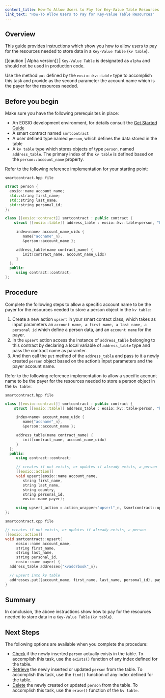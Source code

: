 ```yaml
---
content_title: How-To Allow Users to Pay for Key-Value Table Resources
link_text: "How-To Allow Users to Pay for Key-Value Table Resources"
---
```


## Overview

This guide provides instructions which show you how to allow users to pay for the resources needed to store data in a `Key-Value Table` (`kv table`).

[[caution | Alpha version]]
| `Key-Value Table` is designated as `alpha` and should not be used in production code.

Use the method `put` defined by the `eosio::kv::table` type to accomplish this task and provide as the second parameter the account name which is the payer for the resources needed.

## Before you begin

Make sure you have the following prerequisites in place:

* An EOSIO development environment, for details consult the [Get Started Guide](https://developers.eos.io/welcome/latest/getting-started-guide/index)
* A smart contract named `smrtcontract`
* A user defined type named `person`, which defines the data stored in the table
* A `kv table` type which stores objects of type `person`, named `address_table`. The primary index of the `kv table` is defined based on the `person::account_name` property.

Refer to the following reference implementation for your starting point:

`smartcontract.hpp file`

```cpp
struct person {
  eosio::name account_name;
  std::string first_name;
  std::string last_name;
  std::string personal_id;
};

class [[eosio::contract]] smrtcontract : public contract {
    struct [[eosio::table]] address_table : eosio::kv::table<person, "kvaddrbook"_n> {

     index<name> account_name_uidx {
        name{"accname"_n},
        &person::account_name };

     address_table(name contract_name) {
        init(contract_name, account_name_uidx)
     }
  };
  public:
     using contract::contract;
};
```

## Procedure

Complete the following steps to allow a specific account name to be the payer for the resources needed to store a person object in the `kv table`:

1. Create a new action `upsert` in your smart contact class, which takes as input parameters an `account name, a first name, a last name, a personal id` which define a person data, and an `account name` for the payer.
2. In the `upsert` action access the instance of `address_table` belonging to this contract by declaring a local variable of `address_table` type and pass the contract name as paramter.
3. And then call the `put` method of the `address_table` and pass to it a newly created `person` object based on the action’s input parameters and the payer account name.

Refer to the following reference implementation to allow a specific account name to be the payer for the resources needed to store a person object in the `kv table`:

`smartcontract.hpp file`

```cpp
class [[eosio::contract]] smrtcontract : public contract {
    struct [[eosio::table]] address_table : eosio::kv::table<person, "kvaddrbook"_n> {

     index<name> account_name_uidx {
        name{"accname"_n},
        &person::account_name };

     address_table(name contract_name) {
        init(contract_name, account_name_uidx)
     }
  };
  public:
     using contract::contract;

     // creates if not exists, or updates if already exists, a person
     [[eosio::action]]
     void upsert(eosio::name account_name,
        string first_name,
        string last_name,
        string country,
        string personal_id,
        eosio::name payer);

     using upsert_action = action_wrapper<"upsert"_n, &smrtcontract::upsert>;
};
```

`smartcontract.cpp file`

```cpp
// creates if not exists, or updates if already exists, a person
[[eosio::action]]
void smrtcontract::upsert(
     eosio::name account_name,
     string first_name,
     string last_name,
     string personal_id,
     eosio::name payer) {
  address_table addresses{"kvaddrbook"_n};

  // upsert into kv table
  addresses.put({account_name, first_name, last_name, personal_id}, payer);
}
```

## Summary

In conclusion, the above instructions show how to pay for the resources needed to store data in a `Key-Value Table` (`kv table`).

## Next Steps

The following options are available when you complete the procedure:

* [Check](60_how-to-check-a-record-kv-table.md) if the newly inserted `person` actually exists in the table. To accomplish this task, use the `exists()` function of any index defined for the table.
* [Retrieve](70_how-to-find-in-kv-table.md) the newly inserted or updated `person` from the table. To accomplish this task, use the `find()` function of any index defined for the table.
* [Delete](40_how-to-delete-from-kv-table.md) the newly created or updated `person` from the table. To accomplish this task, use the `erase()` function of the `kv table`.
